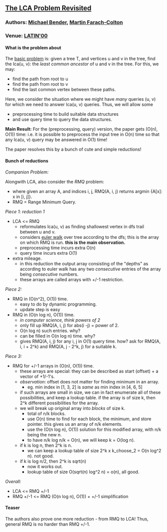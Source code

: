 ## [The LCA Problem Revisited](http://www.ics.uci.edu/~eppstein/261/BenFar-LCA-00.pdf)
### Authors: [Michael Bender](http://www3.cs.stonybrook.edu/~bender/), [Martin Farach-Colton](https://www.cs.rutgers.edu/~farach/)
### Venue: [LATIN'00](https://www.fing.edu.uy/inco/eventos/latin-2000/)
#### What is the problem about

The [basic problem](https://www.geeksforgeeks.org/lowest-common-ancestor-binary-tree-set-1/) is: given a tree T, and vertices
u and v in the tree, find the lca(u, v): the _least 
common ancestor_ of u and v in the tree. For this, 
we may:
- find the path from root to u 
- find the path from root to v
- find the last common vertex between these paths.

Here, we consider the situation where we might have
_many_ queries (u, v) for which we need to answer
lca(u, v) queries. Thus, we will allow some 
- preprocessing time to build suitable data structures
- and use query time to query the data structures.

**Main Result:**
For the (preprocessing, query) version, the 
paper gets (O(n), O(1)) time: i.e. it is possible
to preprocess the input tree in O(n) time so that 
any lca(u, v) query may be answered in O(1) time!

The paper resolves this by a bunch of cute and simple 
reductions!
#### Bunch of reductions

*Companion Problem:* 

Alongwith LCA, also consider the _RMQ_ problem:
- where given an 
array A, and indices i, j, RMQ(A, i, j) returns 
argmin {A[x]: x in [i, j]}. 
- RMQ = Range Minimum Query.

*Piece 1: reduction 1*
- LCA <= RMQ
    - reformulates lca(u, v) as finding shallowest vertex in dfs 
    trail between u and v.
    - considers [euler walk](https://en.wikipedia.org/wiki/Eulerian_path) over tree according to the dfs; this
    is the array on which RMQ is run. **this is the main
     observation.**
    - preprocessing time incurs extra O(n)
    - query time incurs extra O(1)
- extra mileage. 
    - in this reduction the output array consisting of
    the "depths" as according to euler walk
    has any two _consecutive_ entries of the array being
    _consecutive_ numbers.
    - these arrays are called arrays with +/-1 restriction.

*Piece 2:*
- RMQ in (O(n^2), O(1)) time. 
    - easy to do by dynamic programming.
    - update step is easy
- RMQ in (O(n log n), O(1)) time. 
    - _in computer science, think powers of 2_
    - only fill up RMQ(A, i, j) for abs(i -j) = power of 2. 
    - O(n log n) such entries. why?
    - can be filled in O(n log n) time. why?
    - gives RMQ(A, i, j) for any i, j in O(1) query time. how?
    ask for RMQ(A, i, i + 2^k) and RMQ(A, j - 2^k, j) for a 
    suitable k.

*Piece 3:*
- RMQ for +/-1 arrays in (O(n), O(1)) time.
    - these arrays are special: they can be described as 
    start (offset) + a vector of +1/-1's. 
    - _observation_: offset does not matter for finding minimum in an array.
        - eg. min index in [1, 3, 2] is _same_ as min index in 
        [4, 6, 5]
    - if such arrays are small in size, we can in fact enumerate
    all of these possibilities, and keep a lookup table. if the 
    array is of size k, then 2^k different possibilities for the
    array.
    - we will break up original array into _blocks_ of size k.
        - total of n/k blocks. 
        - use O(n) time to find for each block, the minimum, and
        store pointer. this gives us an array of n/k elements.
        - use the (O(n log n), O(1)) solution for this modified array, 
        with n/k being the new n.
        - to have n/k log n/k = O(n), we will keep k = O(log n).
    - if k is log n, then 2^k is n. 
        - we can keep a lookup table of 
        size 2^k x k_choose_2 = O(n log^2 n). not good.
    - if k is log n/2, then 2^k is sqrt(n)
        - now it works out. 
        - lookup table of size O(sqrt(n) log^2 n) = o(n), all good.
    
*Overall:*
- LCA <= RMQ +/-1
- RMQ +/-1 <= RMQ (O(n log n), O(1)) + +/-1 simplification 

#### Teaser

The authors also prove one more reduction - from RMQ to LCA!
Thus, general RMQ is no harder than RMQ +/-1. 